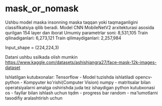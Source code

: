 # mask_or_nomask

Ushbu model maska insonning maska taqqan yoki taqmaganligini classifikatsiya qilib beradi. Model CNN MobileNetV2 arxitekturasi asosida qurilgan 154 layer dan iborat
Umumiy parametrlar soni: 8,531,105
Train qilinadiganlari: 6,273,121
Train qilimaydiganlari: 2,257,984

Input_shape = (224,224,3)

Datani ushbu ssilkada olish mumkin https://www.kaggle.com/datasets/ashishjangra27/face-mask-12k-images-dataset

Ishlatilgan kutubxonalar:
Tensorflow - Model tuzishda ishlatiladi
opencv-python - Kompyuter ko'rishi(Computer Vision)
numpy - matritsalar bilan operatsiyalarni amalga oshirishda juda tez ishaydigan python kutubxonasi
os - fayllar bilan ishlash uchun
tqdm - progress bar
random - ma'lumotlarni tasodifiy aralashtirish uchun
